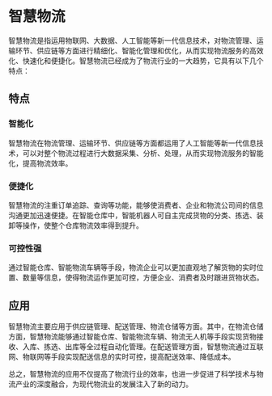 # 智慧物流

智慧物流是指运用物联网、大数据、人工智能等新一代信息技术，对物流管理、运输环节、供应链等方面进行精细化、智能化管理和优化，从而实现物流服务的高效化、快速化和便捷化。智慧物流已经成为了物流行业的一大趋势，它具有以下几个特点：

## 特点

### 智能化

智慧物流在物流管理、运输环节、供应链等方面都运用了人工智能等新一代信息技术，可以对整个物流过程进行大数据采集、分析、处理，从而实现物流服务的智能化，提高物流效率。

### 便捷化

智慧物流的注重订单追踪、查询等功能，能够使消费者、企业和物流公司间的信息沟通更加迅速便捷。在智能仓库中，智能机器人可自主完成货物的分类、拣选、装卸等操作，使整个仓库物流效率得到提升。

### 可控性强

通过智能仓库、智能物流车辆等手段，物流企业可以更加直观地了解货物的实时位置、数量等信息，使得物流运作更加可控，方便企业、消费者及时跟进货物状态。

## 应用

智慧物流主要应用于供应链管理、配送管理、物流仓储等方面。其中，在物流仓储方面，智慧物流能够通过智能仓库、智能物流车辆、物流无人机等手段实现货物接收、入库、拣选、出库等全过程自动化管理。在配送管理方面，智慧物流通过互联网、物联网等手段实现配送信息的实时可控，提高配送效率、降低成本。

总之，智慧物流的应用不仅提高了物流行业的效率，也进一步促进了科学技术与物流产业的深度融合，为现代物流业的发展注入了新的动力。